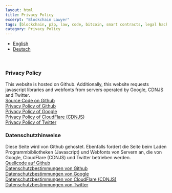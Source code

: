 ```yaml
---
layout: html
title: Privacy Policy
excerpt: "Blockchain Lawyer"
tags: [blockchain, p2p, law, code, bitcoin, smart contracts, legal hacking, legal automation]
category: Privacy Policy
---
```


<div class="row container" style="margin-bottom: 4em;">
  <div class="col s12">
    <ul class="tabs tab-demo">
      <li class="tab col s3"><a href="#en">English</a></li>
      <li class="tab col s3"><a href="#de">Deutsch</a></li>
    </ul>
  </div>    
</div>


<div class="row container">

  <div id="en">
    <div class="col s12 m12">
      <div class="card white">
        <div class="card-content black-text">
          <h3 class="card-title black-text">Privacy Policy</h3>
This website is hosted on Github. Additionally, this website requests javascript libraries and webfonts from servers operated by Google, CDNJS and Twitter.
        </div>
        <div class="card-action grey lighten-5">
           <a href="https://github.com/flotob/blockchain" target="_blank">Source Code on Github</a>
         </div>        
        <div class="card-action grey lighten-5">
           <a href="https://github.com/site/privacy" target="_blank">Privacy Policy of Github</a>
         </div>        
        <div class="card-action grey lighten-5">
           <a href="https://www.google.com/policies/privacy/" target="_blank">Privacy Policy of Google</a>
         </div>                          
        <div class="card-action grey lighten-5">
           <a href="https://www.cloudflare.com/security-policy" target="_blank">Privacy Policy of CloudFlare (CDNJS)</a>
         </div>                                 
        <div class="card-action grey lighten-5">
           <a href="https://twitter.com/privacy" target="_blank">Privacy Policy of Twitter</a>
         </div>                                            
      </div>
    </div>
  </div>

  <div id="de">
    <div class="col s12 m12">
      <div class="card white">
        <div class="card-content black-text">
          <h3 class="card-title black-text">Datenschutzhinweise</h3>
          Diese Seite wird von Github gehostet. Ebenfalls fordert die Seite beim Laden Programmbibliotheken (Javascript) und Webfonts von Servern an, die von Google, CloudFlare (CDNJS) und Twitter betrieben werden.
        </div>
        <div class="card-action grey lighten-5">
           <a href="https://github.com/flotob/blockchain" target="_blank">Quellcode auf Github</a>
         </div>        
        <div class="card-action grey lighten-5">
           <a href="https://github.com/site/privacy" target="_blank">Datenschutzbestimmungen von Github</a>
         </div>        
        <div class="card-action grey lighten-5">
           <a href="https://www.google.com/policies/privacy/" target="_blank">Datenschutzbestimmungen von Google</a>
         </div>                          
        <div class="card-action grey lighten-5">
           <a href="https://www.cloudflare.com/security-policy" target="_blank">Datenschutzbestimmungen von CloudFlare (CDNJS)</a>
         </div>                                   
        <div class="card-action grey lighten-5">
           <a href="https://twitter.com/privacy" target="_blank">Datenschutzbestimmungen von Twitter</a>
         </div>                 
      </div>
    </div>
  </div>

</div>